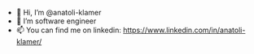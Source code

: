 - 👋 Hi, I’m @anatoli-klamer
- 👀 I’m software engineer 
- 📫 You can find me on linkedin: https://www.linkedin.com/in/anatoli-klamer/

<!---
anatoli-klamer/anatoli-klamer is a ✨ special ✨ repository because its `README.md` (this file) appears on your GitHub profile.
You can click the Preview link to take a look at your changes.
--->
